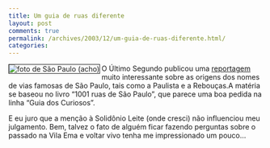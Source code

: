 ```yaml
---
title: Um guia de ruas diferente
layout: post
comments: true
permalink: /archives/2003/12/um-guia-de-ruas-diferente.html/
categories:
---
```

<img src=//chester.me/img/blig/saopaulo.jpg align="left" border=1 alt='foto de São Paulo (acho)'>O Último Segundo publicou uma <a href="http://ultimosegundo.ig.com.br/useg/brasil/artigo/0,,1437382,00.html" >reportagem</a> muito interessante sobre as origens dos nomes de vias famosas de São Paulo, tais como a Paulista e a Rebouças.A matéria se baseou no livro &#8220;1001 ruas de São Paulo&#8221;, que parece uma boa pedida na linha &#8220;Guia dos Curiosos&#8221;.

E eu juro que a menção à Solidônio Leite (onde cresci) não influenciou meu julgamento. Bem, talvez o fato de alguém ficar fazendo perguntas sobre o passado na Vila Ema e voltar vivo tenha me impressionado um pouco&#8230;
